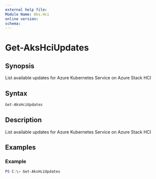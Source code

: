 ```yaml
---
external help file: 
Module Name: Aks.Hci
online version: 
schema: 
---
```


# Get-AksHciUpdates

## Synopsis
List available updates for Azure Kubernetes Service on Azure Stack HCI

## Syntax

```powershell
Get-AksHciUpdates
```

## Description
List available updates for Azure Kubernetes Service on Azure Stack HCI

## Examples

### Example
```powershell
PS C:\> Get-AksHciUpdates
```